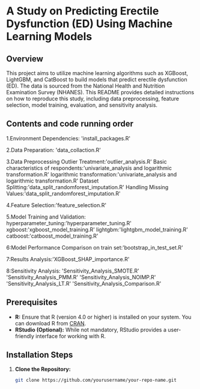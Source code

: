 # A Study on Predicting Erectile Dysfunction (ED) Using Machine Learning Models

## Overview

This project aims to utilize machine learning algorithms such as XGBoost, LightGBM, and CatBoost to build models that predict erectile dysfunction (ED). The data is sourced from the National Health and Nutrition Examination Survey (NHANES). This README provides detailed instructions on how to reproduce this study, including data preprocessing, feature selection, model training, evaluation, and sensitivity analysis.

## Contents and code running order

1.Environment Dependencies: 'install_packages.R'

2.Data Preparation: 'data_collaction.R'

3.Data Preprocessing
  Outlier Treatment:'outlier_analysis.R'
  Basic characteristics of respondents:'univariate_analysis and logarithmic transformation.R'
  logarithmic transformation:'univariate_analysis and logarithmic transformation.R'
  Dataset Splitting:'data_split_randomforest_imputation.R'
  Handling Missing Values:'data_split_randomforest_imputation.R'

4.Feature Selection:'feature_selection.R'

5.Model Training and Validation:
  hyperparameter_tuning:'hyperparameter_tuning.R'
  xgboost:'xgboost_model_training.R'
  lightgbm:'lightgbm_model_training.R'
  catboost:'catboost_model_training.R'

6:Model Performance Comparison on train set:'bootstrap_in_test_set.R'

7:Results Analysis:'XGBoost_SHAP_importance.R'

8:Sensitivity Analysis:
  'Sensitivity_Analysis_SMOTE.R'
  'Sensitivity_Analysis_PMM.R'
  'Sensitivity_Analysis_NOIMP.R'
  'Sensitivity_Analysis_LT.R'
  'Sensitivity_Analysis_Comparison.R'





## Prerequisites

- **R:** Ensure that R (version 4.0 or higher) is installed on your system. You can download R from [CRAN](https://cran.r-project.org/).
- **RStudio (Optional):** While not mandatory, RStudio provides a user-friendly interface for working with R.

## Installation Steps

1. **Clone the Repository:**

   ```bash
   git clone https://github.com/yourusername/your-repo-name.git
